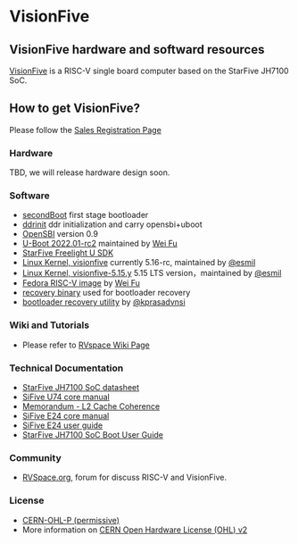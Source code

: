 # VisionFive
## VisionFive hardware and softward resources
[VisionFive](https://rvspace.org/en/Product/VisionFive/Technical_Documents/VisionFive_Single_Board_Computer_Quick_Start_Guide) is a RISC-V single board computer based on the StarFive JH7100 SoC.

## How to get VisionFive?
  Please follow the [Sales Registration Page](https://forum.rvspace.org/t/how-to-purchase-visionfive/37/4)

### Hardware
  TBD, we will release hardware design soon.

### Software
  * [secondBoot](https://github.com/starfive-tech/JH7100_secondBoot) first stage bootloader
  * [ddrinit](https://github.com/starfive-tech/JH7100_ddrinit) ddr initialization and carry opensbi+uboot
  * [OpenSBI](https://github.com/starfive-tech/opensbi) version 0.9
  * [U-Boot 2022.01-rc2](https://github.com/starfive-tech/u-boot) maintained by [Wei Fu](https://github.com/tekkamanninja)
  * [StarFive Freelight U SDK](https://github.com/starfive-tech/freelight-u-sdk)
  * [Linux Kernel, visionfive](https://github.com/starfive-tech/linux/tree/visionfive) currently 5.16-rc, maintained by [@esmil](https://github.com/esmil/)
  * [Linux Kernel, visionfive-5.15.y](https://github.com/starfive-tech/linux/tree/visionfive-5.15.y) 5.15 LTS version，maintained by [@esmil](https://github.com/esmil/)
  * [Fedora RISC-V image](https://github.com/starfive-tech/Fedora_on_StarFive) by [Wei Fu](https://github.com/tekkamanninja)
  * [recovery binary](https://github.com/starfive-tech/bootloader_recovery) used for bootloader recovery
  * [bootloader recovery utility](https://github.com/kprasadvnsi/JH71xx-tools) by [@kprasadvnsi](https://github.com/kprasadvnsi)
 
### Wiki and Tutorials
  * Please refer to [RVspace Wiki Page](https://rvspace.org/)

### Technical Documentation
 * [StarFive JH7100 SoC datasheet](https://github.com/starfive-tech/JH7100_Docs/blob/main/JH7100%20Data%20Sheet%20V01.01.04-EN%20(4-21-2021).pdf)
 * [SiFive U74 core manual](https://github.com/starfive-tech/JH7100_Docs/blob/main/vic_u7_manual_with_creativecommons.pdf)
 * [Memorandum - L2 Cache Coherence](https://github.com/starfive-tech/JH7100_Docs/blob/main/JH7100%20Cache%20Coherence%20V1.0.pdf)
 * [SiFive E24 core manual](https://github.com/starfive-tech/JH7100_Docs/blob/main/SiFive%20VIC_E24%20Manual.pdf)
 * [SiFive E24 user guide](https://github.com/starfive-tech/JH7100_Docs/blob/main/SiFive%20VIC_E24%20User%20Guide.pdf)
 * [StarFive JH7100 SoC Boot User Guide](https://github.com/starfive-tech/JH7100_Docs/blob/main/JH7100%20SoC%20Boot%20User%20Guide-V01(2021-6-7).pdf)

### Community
  * [RVSpace.org](https://rvspace.org), forum for discuss RISC-V and VisionFive.

### License
  * [CERN-OHL-P (permissive)](https://ohwr.org/cern_ohl_p_v2.txt)
  * More information on [CERN Open Hardware License (OHL) v2](https://ohwr.org/project/cernohl/wikis/home)
